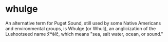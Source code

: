 # whulge

An alternative term for Puget Sound, still used by some Native Americans and environmental groups, is Whulge (or Whulj), an anglicization of the Lushootseed name x̌ʷə́lč, which means "sea, salt water, ocean, or sound."
